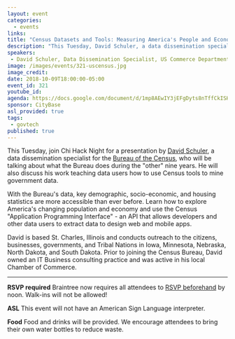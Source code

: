 ```yaml
---
layout: event
categories:
  - events
links:
title: "Census Datasets and Tools: Measuring America's People and Economy"
description: "This Tuesday, David Schuler, a data dissemination specialist for the Bureau of the Census, will be talking about what the bureau does during the other nine years and his work teaching data users how to use Census tools to mine government data. Don't forget to RSVP!"
speakers:
 - David Schuler, Data Dissemination Specialist, US Commerce Department, Bureau of Census
image: /images/events/321-uscensus.jpg
image_credit:
date: 2018-10-09T18:00:00-05:00
event_id: 321
youtube_id:
agenda: https://docs.google.com/document/d/1mp8AEwIY3jEFgDyts8nTffCkISHTLBXsHqXtCmxuUhU/edit?usp=sharing
sponsor: CityBase
asl_provided: true
tags:
 - govtech
published: true
---
```


This Tuesday, join Chi Hack Night for a presentation by [David Schuler](https://www.linkedin.com/in/daveschuler), a data dissemination specialist for the [Bureau of the Census](https://census.gov/en.html), who will be talking about what the Bureau does during the "other" nine years. He will also discuss his work teaching data users how to use Census tools to mine government data.

With the Bureau's data, key demographic, socio-economic, and housing statistics are more accessible than ever before. Learn how to explore America's changing population and economy and use the Census "Application Programming Interface" - an API that allows developers and other data users to extract data to design web and mobile apps.

David is based St. Charles, Illinois and conducts outreach to the citizens, businesses, governments, and Tribal Nations in Iowa,
Minnesota, Nebraska, North Dakota, and South Dakota. Prior to joining the Census Bureau, David owned an IT Business consulting practice and was active in his local Chamber of Commerce.

---

**RSVP required** Braintree now requires all attendees to [RSVP beforehand](https://www.eventbrite.com/e/chi-hack-night-registration-41703945624) by noon. Walk-ins will not be allowed!

**ASL** This event will not have an American Sign Language interpreter.

**Food** Food and drinks will be provided. We encourage attendees to bring their own water bottles to reduce waste.
